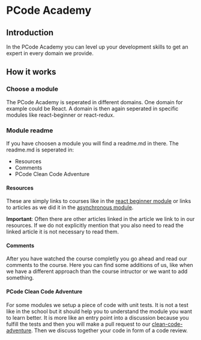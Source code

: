 # PCode Academy

## Introduction
In the PCode Academy you can level up your development skills to get an expert in every domain we provide.

## How it works

### Choose a module
The PCode Academy is seperated in different domains. One domain for example could be React. A domain is then again seperated in specific modules like react-beginner or react-redux. 

### Module readme
If you have choosen a module you will find a readme.md in there. The readme.md is seperated in:

* Resources
* Comments
* PCode Clean Code Adventure

#### Resources
These are simply links to courses like in the [react beginner module](https://github.com/pcode-at/pcode-academy/blob/react-beginner/react-beginner/readme.md) or links to articles as we did it in the [asynchronous module](https://github.com/pcode-at/pcode-academy/blob/react-beginner/javascript/asynchronous.md). 

**Important**: Often there are other articles linked in the article we link to in our resources. If we do not explicitly mention that you also need to read the linked article it is not necessary to read them.

#### Comments
After you have watched the course completly you go ahead and read our comments to the course. Here you can find some additions of us, like when we have a different approach than the course intructor or we want to add something.

#### PCode Clean Code Adventure
For some modules we setup a piece of code with unit tests. It is not a test like in the school but it should help you to understand the module you want to learn better. It is more like an entry point into a discussion because you fulfill the tests and then you will make a pull request to our [clean-code-adventure](https://github.com/pcode-at/clean-code-adventure). Then we discuss together your code in form of a code review.
